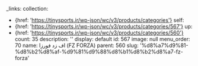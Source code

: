 _links:
  collection:
  - {href: 'https://tinysports.ir/wp-json/wc/v3/products/categories'}
  self:
  - {href: 'https://tinysports.ir/wp-json/wc/v3/products/categories/567'}
  up:
  - {href: 'https://tinysports.ir/wp-json/wc/v3/products/categories/560'}
count: 35
description: ''
display: default
id: 567
image: null
menu_order: 70
name: اف زد فورزا (FZ FORZA)
parent: 560
slug: '%d8%a7%d9%81-%d8%b2%d8%af-%d9%81%d9%88%d8%b1%d8%b2%d8%a7-fz-forza'
